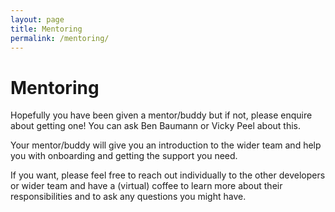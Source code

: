 ```yaml
---
layout: page
title: Mentoring
permalink: /mentoring/
---
```


# Mentoring

Hopefully you have been given a mentor/buddy but if not, please enquire about getting one! You can ask Ben Baumann or Vicky Peel about this.

Your mentor/buddy will give you an introduction to the wider team and help you with onboarding and getting the support you need.

If you want, please feel free to reach out individually to the other developers or wider team and have a (virtual) coffee to learn more about their responsibilities and to ask any questions you might have.
